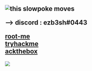 ### 

<h2>


          
<img src="https://www.plasticosydecibelios.com/wp-content/uploads/2018/04/tumblr_ommeqfZwUW1vxnjybo1_500.gif"  alt="this slowpoke moves"/>

--> discord : ezb3sh#0443 

 <a href="https://www.root-me.org/ezbylovesh?lang=fr">root-me </a> <br>
  <a href="https://tryhackme.com/p/ezb3sh">tryhackme </a> <br>
          <a href="https://app.hackthebox.eu/profile/576571">ackthebox</a>

 
</h2>




<img src="https://komarev.com/ghpvc/?username=ezBYK&label=PROFILE+VIEWS"> 

